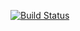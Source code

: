 [![Build Status](https://travis-ci.org/dm4/travis-test.svg?branch=master)](https://travis-ci.org/dm4/travis-test)
